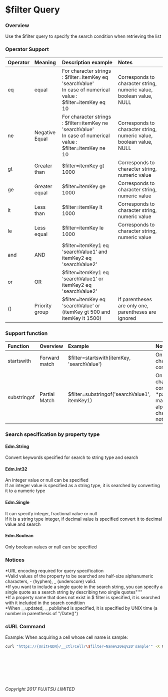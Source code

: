 # \$filter Query

### Overview

Use the \$filter query to specify the search condition when retrieving the list

### Operator Support

| Operator<br> | Meaning<br>        | Description example<br>                                                                                            | Notes<br>                                                               |
|:-- |:-- |:-- |:-- |
| eq<br>       | equal<br>          | For character strings : $filter=itemKey eq 'searchValue'<br>In case of numerical value : $filter=itemKey eq 10<br> | Corresponds to character string, numeric value, boolean value, NULL<br> |
| ne<br>       | Negative Equal<br> | For character strings : $filter=itemKey ne 'searchValue'<br>In case of numerical value : $filter=itemKey ne 10<br> | Corresponds to character string, numeric value, boolean value, NULL<br> |
| gt<br>       | Greater than<br>   | $filter=itemKey gt 1000<br>                                                                                        | Corresponds to character string, numeric value<br>                      |
| ge<br>       | Greater equal<br>  | $filter=itemKey ge 1000<br>                                                                                        | Corresponds to character string, numeric value<br>                      |
| lt<br>       | Less than<br>      | $filter=itemKey lt 1000<br>                                                                                        | Corresponds to character string, numeric value<br>                      |
| le<br>       | Less equal<br>     | $filter=itemKey le 1000<br>                                                                                        | Corresponds to character string, numeric value<br>                      |
| and<br>      | AND<br>            | $filter=itemKey1 eq 'searchValue1' and itemKey2 eq 'searchValue2'<br>                                              | <br>                                                                    |
| or<br>       | OR<br>             | $filter=itemKey1 eq 'searchValue1' or itemKey2 eq 'searchValue2'<br>                                               | <br>                                                                    |
| ()<br>       | Priority group<br> | $filter=itemKey eq 'searchValue' or (itemKey gt 500 and itemKey lt 1500)<br>                                       | If parentheses are only one, parentheses are ignored<br>                |

### Support function

| Function<br>    | Overview<br>      | Example<br>                                       | Notes<br>                                                                                                     |
|:-- |:-- |:-- |:-- |
| startswith<br>  | Forward match<br> | $filter=startswith(itemKey, 'searchValue')<br>    | Only for character string correspondence<br>                                                                  |
| substringof<br> | Partial Match<br> | $filter=substringof('searchValue1', itemKey1)<br> | Only for character string correspondence<br>*partial matching of alphanumeric characters is not supported<br> |

### Search specification by property type

#### Edm.String

Convert keywords specified for search to string type and search

#### Edm.Int32

An integer value or null can be specified<br>
If an integer value is specified as a string type, it is searched by converting it to a numeric type

#### Edm.Single

It can specify integer, fractional value or null<br>
If it is a string type integer, if decimal value is specified convert it to decimal value and search

#### Edm.Boolean

Only boolean values or null can be specified

### Notices

\*URL encoding required for query specification<br>
\*Valid values of the property to be searched are half-size alphanumeric characters, - (hyphen), \_ (underscore) valid.<br>
\*If you want to include a single quote in the search string, you can specify a single quote as a search string by describing two single quotes"''"<br>
\*If a property name that does not exist in \$ filter is specified, it is searched with it included in the search condition<br>
\*When \_\_updated, \_\_published is specified, it is specified by UNIX time (a number in parenthesis of "/Date()")

### cURL Command

Example: When acquiring a cell whose cell name is sample:

```sh
curl "https://{UnitFQDN}/__ctl/Cell?\$filter=Name%20eq%20'sample'" -X GET -i -H 'Authorization: Bearer {AccessToken}' -H 'Accept: application/json'
```

<br><br><br><br><br>

###### Copyright 2017 FUJITSU LIMITED